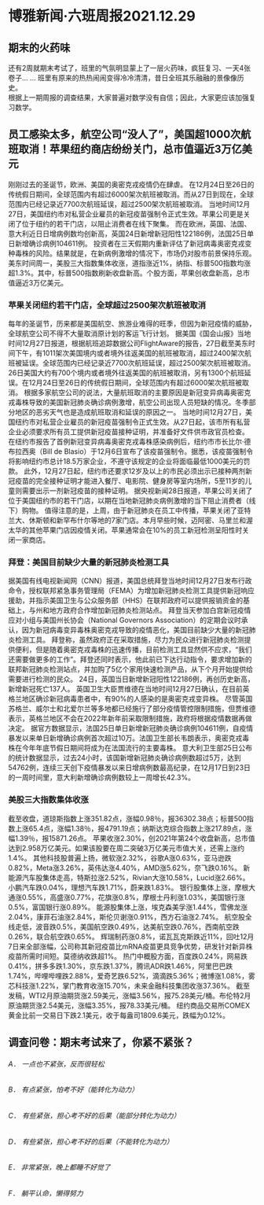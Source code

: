 # 博雅新闻·六班周报2021.12.29
                                                                                                                                                                                                                  
## 期末的火药味
还有2周就期末考试了，班里的气氛明显蒙上了一层火药味，疯狂复习、一天4张卷子… … 班里有原来的热热闹闹变得冷冷清清，昔日全班其乐融融的景像像历史。  
根据上一期周报的调查结果，大家普遍对数学没有自信；因此，大家更应该加强复习数学。  
  
## 员工感染太多，航空公司“没人了”，美国超1000次航班取消！苹果纽约商店纷纷关门，总市值逼近3万亿美元
 
刚刚过去的圣诞节，欧洲、美国的奥密克戎疫情仍在肆虐。
在12月24日至26日的传统假日期间，全球范围内有超过6000架次航班被取消。而从27日到现在，全球范围内已经记录近7700次航班延误，超过2500架次航班被取消。
当地时间12月27日，美国纽约市对私营企业雇员的新冠疫苗强制令正式生效。苹果公司更是关闭了位于纽约的若干门店，以阻止消费者在线下聚集。
而在欧洲，英国、法国、意大利近日日增病例数均创新高，英国24日新增新冠阳性122186例，法国25日单日新增确诊病例104611例。
投资者在三天假期内重新评估了新冠病毒奥密克戎变种毒株的风险。结果就是，在新病例激增的情况下，市场仍对股市前景保持乐观。
美东时间周一，美股三大指数集体收涨，道指涨近1%，纳指、标普500指数均涨超1.3%。其中，标普500指数刷新收盘新高。个股方面，苹果创收盘新高，总市值逼近3万亿美元。
### 苹果关闭纽约若干门店，全球超过2500架次航班被取消
每年的圣诞节，历来都是美国航空、旅游业难得的旺季，但因为新冠疫情的威胁，全球航空公司不得不大量取消原计划的客运飞行计划。
据美国《国会山报》当地时间12月27日报道，根据航班追踪数据公司FlightAware的报告，27日截至美东时间下午，有1011架次美国境内或者境外往返美国的航班被取消，超过2400架次航班被延误。全球范围内已经记录近7700次航班延误，超过2500架次航班被取消。
26日美国大约有700个境内或者境外往返美国的航班被取消，另有1300个航班延误。在12月24日至26日的传统假日期间，全球范围内有超过6000架次航班被取消。
根据多家航空公司的说法，大量航班取消的主要原因是新冠变异病毒奥密克戎毒株导致的美国新冠肺炎确诊病例激增，航空公司出现人员短缺的情况。冬季部分地区的恶劣天气也是造成航班取消和延误的原因之一。
当地时间12月27日，美国纽约市对私营企业雇员的新冠疫苗强制令正式生效。从27日起，该市所有私营企业必须要求所有员工提供新冠疫苗接种证明，并准备好文件供市政官员检查。
在纽约市报告了首例新冠变异病毒奥密克戎毒株感染病例后，纽约市市长比尔·德布拉西奥（Bill de Blasio）于12月6日宣布了该疫苗强制令。据悉，该疫苗强制令将影响纽约市总计18.5万家企业，不遵守该规定的企业将面临最低1000美元的罚款。
此外，12月27日起，纽约市还要求12岁及以上的市民必须出示已接种两剂新冠疫苗的完全接种证明才能进入餐厅、电影院、健身房等室内场所，5至11岁的儿童则需要出示一剂新冠疫苗的接种证明。
据央视新闻28日报道，苹果公司关闭了位于美国纽约市的若干门店，以期在当地新冠肺炎病例激增的当下阻止消费者（线下）购物。 
值得注意的是，上周，由于新冠肺炎在员工中传播，苹果关闭了亚特兰大、休斯顿和新罕布什尔等地的7家门店。本月早些时候，迈阿密、马里兰和渥太华的其他苹果门店因疫情关闭。苹果通常会在10%的员工新冠检测呈阳性时关闭一家商店。
### 拜登：美国目前缺少大量的新冠肺炎检测工具
据美国有线电视新闻网（CNN）报道，美国总统拜登当地时间12月27日发布行政命令，授权联邦紧急事务管理局（FEMA）为增加新冠肺炎检测工具提供新冠响应援助，并指示美国卫生与公众服务部（HHS）在联邦政府可以提供报销资金的基础上，与州和地方政府合作增加新冠肺炎检测站点。
拜登当天参加白宫新冠疫情应对小组与美国州长协会（National Governors Association）的定期会议时承认，因为新冠病毒变异毒株奥密克戎导致的疫情恶化，美国目前缺少大量的新冠肺炎检测工具。
拜登称，虽然政府正在采取措施，尽力为民众进行新冠肺炎检测提供便利，但是随着奥密克戎毒株的迅速传播，目前检测工具显然供不应求，“我们还需要做更多的工作”。拜登还同时表示，他此前已下达行动指令，要求增加新的联邦新冠肺炎检测站点，并加购了5亿个家用快速检测产品，从下个月开始提供给需要进行检测的民众。
24日，英国当日新增新冠阳性122186例，再创历史新高，新增新冠死亡137人。
英国卫生大臣贾维德在当地时间12月27日确认，在目前英格兰地区确诊新冠病毒患者中，有90%的人感染的是奥密克戎变异株。
尽管英国苏格兰、威尔士和北爱尔兰等多地都已经施行了部分疫情管控限制措施，但贾维德表示，英格兰地区不会在2022年新年前采取限制措施，政府将根据疫情数据再做决定。
据官方数据显示，法国25日单日新增新冠肺炎确诊病例104611例，自疫情暴发以来单日新增确诊病例首次超过10万。法国卫生部长韦朗表示，奥密克戎毒株在今年年底节假日期间将成为在法国流行的主要毒株。
意大利卫生部25日公布的统计数据显示，过去24小时，该国新增新冠肺炎确诊病例数超过5万，达到54762例，连续三天创下疫情暴发以来日增病例数最高纪录，在12月17日到23日的一周时间里，意大利新增确诊病例数较上一周增长42.3%。
### 美股三大指数集体收涨
截至收盘，道琼斯指数上涨351.82点，涨幅0.98％，报36302.38点；标普500指数上涨65.4点，涨幅1.38％，报4791.19点；纳斯达克综合指数上涨217.89点，涨幅1.39％，报15871.26点。
苹果收涨2.30%，创2021年第24个收盘新高，总市值达到2.958万亿美元。如果该股要在周二突破3万亿美元市值大关，还需上涨约1.4%。
其他科技股普遍上扬，微软涨2.32%，谷歌A涨0.63%，亚马逊跌0.82%，Meta涨3.26%，英伟达涨4.40%，AMD涨5.62%，奈飞跌0.16%。
新能源汽车股集体走高，特斯拉涨2.52%，Rivian大涨10.58%，Lucid涨2.66%。小鹏汽车跌0.04%，理想汽车跌1.71%，蔚来跌1.83%。
银行股集体上涨，摩根大通涨0.55%，高盛涨0.77%，花旗涨0.8%，摩根士丹利涨1.03%，美国银行涨0.5%，富国银行涨0.89%。
能源股集体上涨，埃克森美孚涨1.44%，雪佛龙涨2.04%，康菲石油涨2.84%，斯伦贝谢涨0.91%，西方石油涨2.74%。
航空股全线走低，波音跌0.5%，美国航空跌0.49%，达美航空跌0.76%，西南航空跌0.26%，联合航空跌0.65%。
辉瑞制药涨0.8%，诺瓦瓦克斯跌近11%，回吐12月7日来全部涨幅，公司称其新冠疫苗比mRNA疫苗更具竞争优势，研发针对新异株疫苗所需时间短。莫德纳收跌超1%。
热门中概股方面，百度跌0.24%，网易跌0.41%，拼多多跌1.30%，京东跌1.37%，腾讯ADR跌1.46%，阿里巴巴跌1.74%，哔哩哔哩跌2.88%，爱奇艺跌6.52%，滴滴跌5.36%；微博涨1.08%，雾芯科技涨1.22%，掌门教育收涨15.70%，未来金融科技集团收涨37.36%。
截至发稿，WTI2月原油期货涨2.59美元，涨幅3.56%，报75.28美元/桶。布伦特2月原油期货涨2.54美元，涨幅3.35%，报78.33美元/桶。
纽约商品交易所COMEX黄金比前一交易日下跌2.1美元，收于每盎司1809.6美元，跌幅为0.12%。

## 调查问卷：期末考试来了，你紧不紧张？
###### A．	一点也不紧张，反而很轻松
###### B．	有点紧张，怕考不好（能转化为动力）
###### C．	有些紧张，担心考不好的后果（能部分转化为动力）
###### D．	有些紧张，担心考不好的后果（不能转化为动力）
###### E．	非常紧张，晚上都睡不好觉了
###### F．	躺平认命，懒得努力
